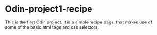 # Odin-project1-recipe
This is the first Odin project.
It is a simple recipe page, that makes use of some of the basic html tags and css selectors.

